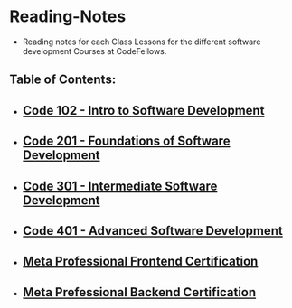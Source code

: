 # Reading-Notes
- Reading notes for each Class Lessons for the different software development Courses at CodeFellows.

## Table of Contents:

- ## [Code 102 - Intro to Software Development](https://github.com/Hambalieu/reading-notes/tree/main/102-readings)

- ## [Code 201 - Foundations of Software Development](https://github.com/Hambalieu/reading-notes/tree/main/201-readings)

- ## [Code 301 - Intermediate Software Development](https://github.com/Hambalieu/reading-notes/tree/main/301-readings)

- ## [Code 401 - Advanced Software Development](https://github.com/Hambalieu/reading-notes/tree/main/401-readings)

- ## [Meta Professional Frontend Certification](https://github.com/Hambalieu/reading-notes/tree/main/backend-Readings)

- ## [Meta Prefessional Backend Certification](https://github.com/Hambalieu/reading-notes/tree/main/frontend-Readings)
